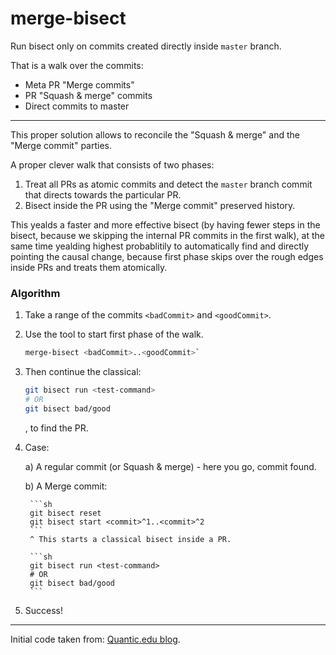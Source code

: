 # merge-bisect

Run bisect only on commits created directly inside `master` branch.

That is a walk over the commits:
  * Meta PR "Merge commits"
  * PR "Squash & merge" commits
  * Direct commits to master

---

This proper solution allows to reconcile the "Squash & merge" and the "Merge commit" parties.

A proper clever walk that consists of two phases:
1. Treat all PRs as atomic commits and detect the `master` branch commit that directs towards the particular PR.
2. Bisect inside the PR using the "Merge commit" preserved history.

This yealds a faster and more effective bisect (by having fewer steps in the bisect, because we skipping the internal PR commits in the first walk), at the same time yealding highest probablitily to automatically find and directly pointing the causal change, because first phase skips over the rough edges inside PRs and treats them atomically.

### Algorithm

  1. Take a range of the commits `<badCommit>` and `<goodCommit>`.
    
  2. Use the tool to start first phase of the walk.

      ```sh
      merge-bisect <badCommit>..<goodCommit>`
      ```
  
  3. Then continue the classical:

      ```sh
      git bisect run <test-command>
      # OR
      git bisect bad/good
      ```
      , to find the PR.

  4. Case:
      
      a) A regular commit (or Squash & merge) - here you go, commit found.
      
      b) A Merge commit:
          
          ```sh
          git bisect reset
          git bisect start <commit>^1..<commit>^2
          ```
          ^ This starts a classical bisect inside a PR.
          
          ```sh
          git bisect run <test-command>
          # OR
          git bisect bad/good
          ```
          
  5. Success!

---

Initial code taken from: [Quantic.edu blog](https://blog.quantic.edu/2015/02/03/git-bisect-debugging-with-feature-branches/).
